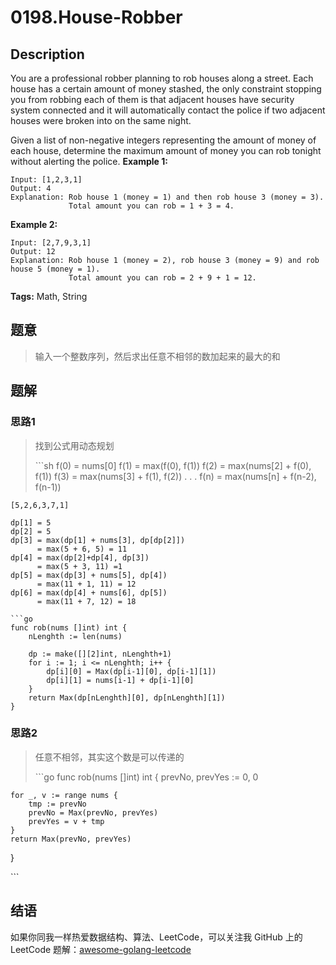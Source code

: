 # 0198.House-Robber

## Description

You are a professional robber planning to rob houses along a street. Each house has a certain amount of money stashed, the only constraint stopping you from robbing each of them is that adjacent houses have security system connected and it will automatically contact the police if two adjacent houses were broken into on the same night.

Given a list of non-negative integers representing the amount of money of each house, determine the maximum amount of money you can rob tonight without alerting the police. **Example 1:**

```text
Input: [1,2,3,1]
Output: 4
Explanation: Rob house 1 (money = 1) and then rob house 3 (money = 3).
             Total amount you can rob = 1 + 3 = 4.
```

**Example 2:**

```text
Input: [2,7,9,3,1]
Output: 12
Explanation: Rob house 1 (money = 2), rob house 3 (money = 9) and rob house 5 (money = 1).
             Total amount you can rob = 2 + 9 + 1 = 12.
```

**Tags:** Math, String

## 题意

> 输入一个整数序列，然后求出任意不相邻的数加起来的最大的和

## 题解

### 思路1

> 找到公式用动态规划
>
> \`\`\`sh f\(0\) = nums\[0\] f\(1\) = max\(f\(0\), f\(1\)\) f\(2\) = max\(nums\[2\] + f\(0\), f\(1\)\) f\(3\) = max\(nums\[3\] + f\(1\), f\(2\)\) . . . f\(n\) = max\(nums\[n\] + f\(n-2\), f\(n-1\)\)

```text
[5,2,6,3,7,1]

dp[1] = 5
dp[2] = 5
dp[3] = max(dp[1] + nums[3], dp[dp[2]])
      = max(5 + 6, 5) = 11
dp[4] = max(dp[2]+dp[4], dp[3])
      = max(5 + 3, 11) =1
dp[5] = max(dp[3] + nums[5], dp[4])
      = max(11 + 1, 11) = 12
dp[6] = max(dp[4] + nums[6], dp[5])
      = max(11 + 7, 12) = 18         
```

```text
```go
func rob(nums []int) int {
    nLenghth := len(nums)

    dp := make([][2]int, nLenghth+1)
    for i := 1; i <= nLenghth; i++ {
        dp[i][0] = Max(dp[i-1][0], dp[i-1][1])
        dp[i][1] = nums[i-1] + dp[i-1][0]
    }
    return Max(dp[nLenghth][0], dp[nLenghth][1])
}
```

### 思路2

> 任意不相邻，其实这个数是可以传递的
>
> \`\`\`go func rob\(nums \[\]int\) int { prevNo, prevYes := 0, 0

```text
for _, v := range nums {
    tmp := prevNo
    prevNo = Max(prevNo, prevYes)
    prevYes = v + tmp
}
return Max(prevNo, prevYes)
```

}

\`\`\`

## 结语

如果你同我一样热爱数据结构、算法、LeetCode，可以关注我 GitHub 上的 LeetCode 题解：[awesome-golang-leetcode](https://github.com/kylesliu/awesome-golang-algorithm)

